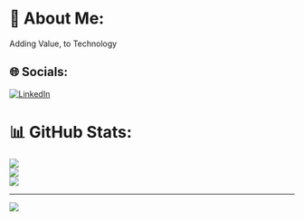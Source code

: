 # 💫 About Me:
Adding Value, to Technology


## 🌐 Socials:
[![LinkedIn](https://img.shields.io/badge/LinkedIn-%230077B5.svg?logo=linkedin&logoColor=white)](https://www.linkedin.com/in/sankalpakashyap/) 
# 📊 GitHub Stats:
![](https://github-readme-stats.vercel.app/api?username=Sam-kash&theme=dark&hide_border=false&include_all_commits=false&count_private=false)<br/>
![](https://nirzak-streak-stats.vercel.app/?user=Sam-kash&theme=dark&hide_border=false)<br/>
![](https://github-readme-stats.vercel.app/api/top-langs/?username=Sam-kash&theme=dark&hide_border=false&include_all_commits=false&count_private=false&layout=compact)

---
[![](https://visitcount.itsvg.in/api?id=Sam-kash&icon=0&color=0)](https://visitcount.itsvg.in)

<!-- Proudly created with GPRM ( https://gprm.itsvg.in ) -->
